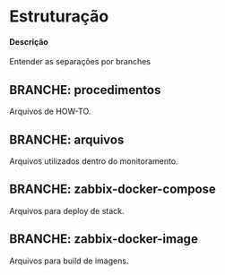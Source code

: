 # Estruturação

#### Descrição

Entender as separações por branches

## BRANCHE: **procedimentos**

Arquivos de HOW-TO.

## BRANCHE: **arquivos**

Arquivos utilizados dentro do monitoramento.

## BRANCHE: **zabbix-docker-compose**

Arquivos para deploy de stack.

## BRANCHE: **zabbix-docker-image**
 
Arquivos para build de imagens.